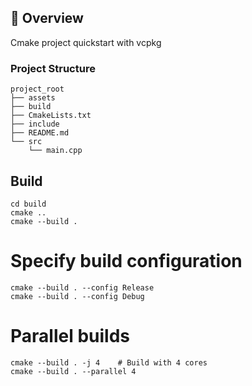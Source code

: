 ## 🚀 Overview
Cmake project quickstart with vcpkg

### Project Structure
```
project_root
├── assets
├── build
├── CmakeLists.txt
├── include
├── README.md
└── src
    └── main.cpp

```
## Build
```
cd build
cmake ..
cmake --build .
```

# Specify build configuration
```
cmake --build . --config Release
cmake --build . --config Debug
```

# Parallel builds
```
cmake --build . -j 4    # Build with 4 cores
cmake --build . --parallel 4
```
